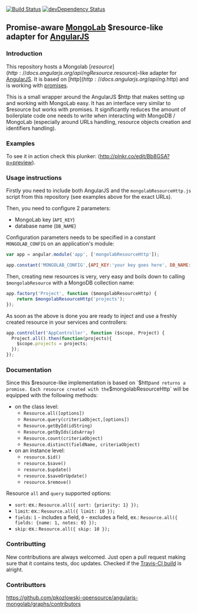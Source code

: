 [![Build Status](https://secure.travis-ci.org/pkozlowski-opensource/angularjs-mongolab.png)](http://travis-ci.org/pkozlowski-opensource/angularjs-mongolab)
[![devDependency Status](https://david-dm.org/pkozlowski-opensource/angularjs-mongolab/dev-status.png?branch=master)](https://david-dm.org/pkozlowski-opensource/angularjs-mongolab#info=devDependencies)

## Promise-aware [MongoLab](https://mongolab.com/home) $resource-like adapter for [AngularJS](http://angularjs.org/)

### Introduction

This repository hosts a Mongolab [$resource](http://docs.angularjs.org/api/ngResource.$resource)-like adapter for [AngularJS](http://angularjs.org/).
It is based on [$http](http://docs.angularjs.org/api/ng.$http) and is working with [promises](https://docs.angularjs.org/api/ng/service/$q).

This is a small wrapper around the AngularJS $http that makes setting up and working with MongoLab easy. It has an interface very similar to $resource but works with promises.
It significantly reduces the amount of boilerplate code one needs to write when interacting with MongoDB / MongoLab (especially around URLs handling, resource objects creation and identifiers handling).

### Examples
To see it in action check this plunker: (http://plnkr.co/edit/Bb8GSA?p=preview).

### Usage instructions

Firstly you need to include both AngularJS and the `mongolabResourceHttp.js` script from this repository (see examples above for the exact URLs).

Then, you need to configure 2 parameters:
* MongoLab key (`API_KEY`)
* database name (`DB_NAME`)

Configuration parameters needs to be specified in a constant `MONGOLAB_CONFIG` on an application's module:
```JavaScript
var app = angular.module('app', ['mongolabResourceHttp']);

app.constant('MONGOLAB_CONFIG',{API_KEY:'your key goes here', DB_NAME:'angularjs'});
```
Then, creating new resources is very, very easy and boils down to calling `$mongolabResource` with a MongoDB collection name:
```JavaScript
app.factory('Project', function ($mongolabResourceHttp) {
    return $mongolabResourceHttp('projects');
});
```
As soon as the above is done you are ready to inject and use a freshly created resource in your services and controllers:
```JavaScript
app.controller('AppController', function ($scope, Project) {
  Project.all().then(function(projects){
    $scope.projects = projects;
  });
});
```

### Documentation

Since this $resource-like implementation is based on `$http` and returns a promise.
Each resource created with the `$mongolabResourceHttp` will be equipped with the following methods:
* on the class level:
    * `Resource.all([options])`
    * `Resource.query(criteriaObject,[options])`
    * `Resource.getById(idString)`
    * `Resource.getByIds(idsArray)`
    * `Resource.count(criteriaObject)`
    * `Resource.distinct(fieldName, criteriaObject)`
* on an instance level:
    * `resource.$id()`
    * `resource.$save()`
    * `resource.$update()`
    * `resource.$saveOrUpdate()`
    * `resource.$remove()`

Resource `all` and `query` supported options:
  * `sort`: ex.: `Resource.all({ sort: {priority: 1} });`
  * `limit`: ex.: `Resource.all({ limit: 10 });`
  * `fields`: `1` - includes a field, `0` - excludes a field, ex.: `Resource.all({ fields: {name: 1, notes: 0} });`
  * `skip`: ex.: `Resource.all({ skip: 10 });`

### Contributting

New contributions are always welcomed. Just open a pull request making sure that it contains tests, doc updates.
Checked if the [Travis-CI build](https://travis-ci.org/pkozlowski-opensource/angularjs-mongolab) is alright.

### Contributtors

https://github.com/pkozlowski-opensource/angularjs-mongolab/graphs/contributors
